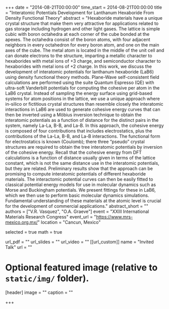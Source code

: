 +++
date = "2014-08-21T00:00:00"
time_start = 2014-08-21T00:00:00
title = "Interatomic Potentials Development for Lanthanum Hexaboride From Density Functional Theory"
abstract = "Hexaboride materials have a unique crystal structure that make them very attractive for applications related to gas storage including hydrogen and other light gases. The lattice is simple cubic with boron octahedra at each corner of the cube bonded at the apexes. The octahedra consist of the boron atoms, with four adjacent neighbors in every octahedron for every boron atom, and one on the main axes of the cube. The metal atom is located in the middle of the unit cell and can donate electrons to the structure, imparting a metallic character to hexaborides with metal ions of +3 charge, and semiconductor character to hexaborides with metal ions of +2 charge.  In this work, we discuss the development of interatomic potentials for lanthanum hexaboride (LaB6) using density functional theory methods. Plane-Wave self-consistent field calculations are performed using the suite Quantum Espresso (QE) with ultra-soft Vanderbilt potentials for computing the cohesive per atom in the LaB6 crystal. Instead of sampling the energy surface using grid-based systems for atom positions in the lattice, we use a unique approach where in-silico or fictitious crystal structures than resemble closely the interatomic interactions in  LaB6 are used to generate cohesive energy curves that can then be inverted using a Möbius inversion technique to obtain the interatomic potentials as a function of distance for the distinct pairs in the system, namely La-La, B-B, and La-B. In this approach, the cohesive energy is composed of four contributions that includes electrostatics, plus the contributions of the La-La, B-B, and La-B interactions. The functional form for electrostatics is known (Coulomb); there three “pseudo” crystal structures are required to obtain the tree interatomic potentials by inversion of the cohesive energy. Recall that the cohesive energy from DFT calculations is a function of distance usually given in terms of the lattice constant, which is not the same distance use in the interatomic potentials, but they are related. Preliminary results show that the approach can be promising to compute interatomic potentials of different hexaboride materials. The interactomic potential curves can then be easily fitted to classical potential energy models for use in molecular dynamics such as Morse and Buckingham potentials. We present fittings for these in LaB6,  which we then use to perform basic molecular dynamics simulations.  Fundamental understanding of these materials at the atomic level is crucial for the development of commercial applications."
abstract_short = ""
authors = ["V.R. Vasquez", "O.A. Graeve"] 
event = "XXIII International Materials Research Congress"
event_url = "https://www.mrs-mexico.org.mx/"
location = "Cancun, Mexico"

selected = true
math = true

url_pdf = ""
url_slides = ""
url_video = ""
[[url_custom]]
    name = "Invited Talk"
    url = ""



# Optional featured image (relative to `static/img/` folder).
[header]
image = ""
caption = ""

+++


